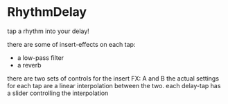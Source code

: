 RhythmDelay
===========

tap a rhythm into your delay!

there are some of insert-effects on each tap:
* a low-pass filter
* a reverb

there are two sets of controls for the insert FX: A and B
the actual settings for each tap are a linear interpolation between the two.
each delay-tap has a slider controlling the interpolation